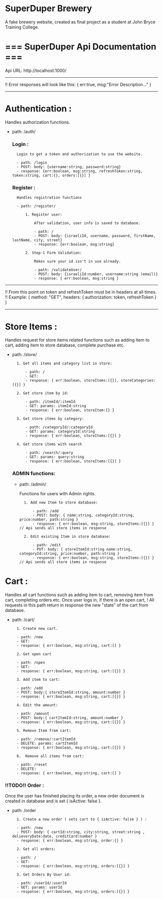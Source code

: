 # SuperDuper Brewery

A fake brewery website, created as final project as a student
at John Bryce Training College.

# === SuperDuper Api Documentation ===

Api URL: http://localhost:1000/

------------------------------------------------------------------------

!! Error responses will look like this: { err:true, msg:"Error Description..." }

------------------------------------------------------------------------

# Authentication :

Handles authorization functions.

- path: /auth/

    ### Login :
        
        Login to get a token and authorization to use the website.

        - path: /login
        - POST: body: {username:string, password:string} 
        - response: {err:boolean, msg:string, refreshToken:string, token:string, cart:{}, orders:[{}] }

    ### Register :

        Handles registration functions

        - path: /register/

            1. Register user:

                After validation, user info is saved to database.

                - path: / 
                - POST: body: {israeliId, username, password, firstName, lastName, city, street}
                - response: {err:boolean, msg:string}

            2. Step-1 Form Validation:
            
                Makes sure your id isn't in use already.

                - path: /validateUser/
                - POST: body: {israeliId:number, username:string (email)}
                - response: { err:boolean, msg:string }


------------------------------------------------------------------------

!! From this point on token and refreshToken must be in headers at all times.
!! Example: { method: "GET", headers: { authorization: token, refreshToken } }

------------------------------------------------------------------------

# Store Items :

Handles request for store items related functions such as adding item to cart, adding item to store database, complete purchase etc.

- path: /store/ 

        1. Get all items and category list in store:

            - path: /
            - GET: 
            - response: { err:boolean, storeItems:[{}], storeCategories:[{}] }

        2. Get store item by id:

            - path: /itemId/:itemId
            - GET: params: itemId:string
            - response: { err:boolean, storeItem:{} }

        3. Get store items by category:

            - path: /categoryId/:categoryId
            - GET: params: categoryId:string
            - response: { err:boolean, storeItems:[{}] }

        4. Get store items with search

            - path: /search/:query
            - GET: params: query:string
            - response: { err:boolean, storeItems:[{}] }

    ### ADMIN functions:

	- path: /admin/

        Functions for users with Admin rights.

            1. Add new Item to store database:

                - path: /add
                - POST: body: { name:string, categoryId:string, price:number, path:string }
                - response: { err:boolean, msg:string, storeItems:[{}] } // Api sends all store items in response

            2. Edit existing Item in store database:

                - path: /edit
                - PUT: body: { storeItemId:string name:string, categoryId:string, price:number, path:string }
                - response: { err:boolean, msg:string, storeItems:[{}] } // Api sends all store items in response


# Cart :

Handles all cart functions such as adding item to cart, removing item from cart, completing orders etc.
Once user logs in, if there is an open cart, 
! All requests in this path return in response the new "state" of the cart from database.


- path: /cart/

		1. Create new cart.

		- path: /new
		- GET:
		- response: { err:boolean, msg:string, cart:[] }

		2. Get open cart

		- path: /open
		- GET:
		- response: { err:boolean, msg:string, cart:[{}] }

		3. Add item to cart:

		- path: /add
		- POST: body:{ storeItemId:string, amount:number }
		- response: { err:boolean, msg:string, cart:[{}] }

		4. Edit the amount:

		- path: /amount
		- POST: body:{ cartItemId:string, amount:number }
		- response: { err:boolean, msg:string, cart:[{}] }

		5. Remove Item from cart:

		- path: /remove/:cartItemId
		- DELETE: params: cartItemId
		- response: { err:boolean, msg:string, cart:[{}] }

		6.  Remove all items from cart:

		- path: /reset
		- DELETE: 
		- response: { err:boolean, msg:string, cart:[] }

### !!TODO!! Order :

Once the user has finished placing its order, a new order document is created
in database and is set { isActive: false }.

- path: /order

	    1. Create a new order ( sets cart to { isActive: false } ) :

		- path: /new
		- POST: body: { cartId:string, city:string, street:string , delieveryDate:date, creditCard:number }
		- response: { err:boolean, msg:string, order:{} }

	    2. Get all orders:

		- path: /
		- GET:
		- response: { err:boolean, msg:string, orders:[{}] }

	    3. Get Orders By User id:

		- path: /userId/:userId
		- GET: params: userId
		- response: { err:boolean, msg:string, orders:[{}] }
